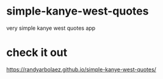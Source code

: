 # simple-kanye-west-quotes
very simple kanye west quotes app
# check it out
https://randyarbolaez.github.io/simple-kanye-west-quotes/
